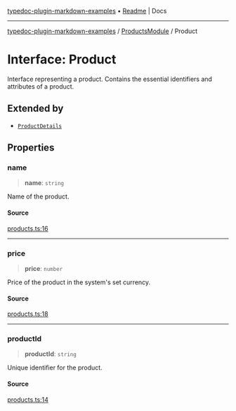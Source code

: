 [typedoc-plugin-markdown-examples](../../README.md) • [Readme](../../README.md) \| Docs

***

[typedoc-plugin-markdown-examples](../../modules.md) / [ProductsModule](../README.md) / Product

# Interface: Product

Interface representing a product.
Contains the essential identifiers and attributes of a product.

## Extended by

- [`ProductDetails`](ProductDetails.md)

## Properties

### name

> **name**: `string`

Name of the product.

#### Source

[products.ts:16](https://github.com/tgreyuk/typedoc-plugin-markdown-examples/blob/f6ee18b4865e847a5ae81e3c3d7c2ce83ab384d7/examples/src/products.ts#L16)

***

### price

> **price**: `number`

Price of the product in the system's set currency.

#### Source

[products.ts:18](https://github.com/tgreyuk/typedoc-plugin-markdown-examples/blob/f6ee18b4865e847a5ae81e3c3d7c2ce83ab384d7/examples/src/products.ts#L18)

***

### productId

> **productId**: `string`

Unique identifier for the product.

#### Source

[products.ts:14](https://github.com/tgreyuk/typedoc-plugin-markdown-examples/blob/f6ee18b4865e847a5ae81e3c3d7c2ce83ab384d7/examples/src/products.ts#L14)
